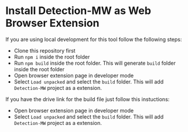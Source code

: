 # Install Detection-MW as Web Browser Extension
If you are using local development for this tool follow the following steps:
- Clone this repository first
- Run `npm i` inside the root folder
- Run `npm build` inside the root folder. This will generate `build` folder inside the root folder
- Open browser extension page in developer mode
- Select `Load unpacked` and select the `build` folder.
This will add `Detection-MW` project as a extension.

If you have the drive link for the build file just follow this instuctions:
- Open browser extension page in developer mode
- Select `Load unpacked` and select the `build` folder.
This will add `Detection-MW` project as a extension.